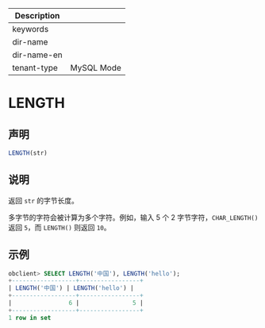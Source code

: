 | Description   |                 |
|---------------|-----------------|
| keywords      |                 |
| dir-name      |                 |
| dir-name-en   |                 |
| tenant-type   | MySQL Mode      |

# LENGTH

## 声明

```sql
LENGTH(str)
```

## 说明

返回 `str` 的字节长度。

多字节的字符会被计算为多个字符。例如，输入 5 个 2 字节字符，`CHAR_LENGTH()` 返回 `5`，而 `LENGTH()` 则返回 `10`。

## 示例

```sql
obclient> SELECT LENGTH('中国'), LENGTH('hello');
+------------------+-----------------+
| LENGTH('中国') | LENGTH('hello') |
+------------------+-----------------+
|                6 |               5 |
+------------------+-----------------+
1 row in set
```
